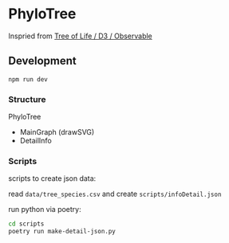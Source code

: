# PhyloTree

Inspried from [Tree of Life / D3 / Observable](https://observablehq.com/@d3/tree-of-life)


## Development

```
npm run dev
```

### Structure

PhyloTree

- MainGraph (drawSVG)
- DetailInfo

### Scripts

scripts to create json data:

read `data/tree_species.csv` and create `scripts/infoDetail.json`

run python via poetry:

```sh
cd scripts
poetry run make-detail-json.py
```
